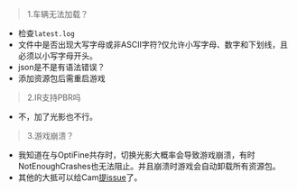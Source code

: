 >1.车辆无法加载？

* 检查`latest.log`
* 文件中是否出现大写字母或非ASCII字符?仅允许小写字母、数字和下划线，且必须以小写字母开头。
* json是不是有语法错误？
* 添加资源包后需重启游戏

>2.IR支持PBR吗

* 不，加了光影也不行。

>3.游戏崩溃？

* 我知道在与OptiFine共存时，切换光影大概率会导致游戏崩溃，有时NotEnoughCrashes也无法阻止。并且崩溃时游戏会自动卸载所有资源包。
* 其他的大抵可以给Cam[提issue](https://github.com/TeamOpenIndustry/ImmersiveRailroading/issues)了。